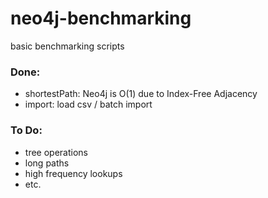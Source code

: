 # neo4j-benchmarking
basic benchmarking scripts

### Done: 

- shortestPath: Neo4j is O(1) due to Index-Free Adjacency
- import: load csv / batch import

### To Do: 

- tree operations
- long paths
- high frequency lookups
- etc. 
